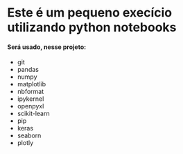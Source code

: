 # Este é um pequeno execício utilizando python notebooks

#### Será usado, nesse projeto:
- git
- pandas
- numpy
- matplotlib
- nbformat
- ipykernel
- openpyxl
- scikit-learn
- pip
- keras
- seaborn
- plotly

